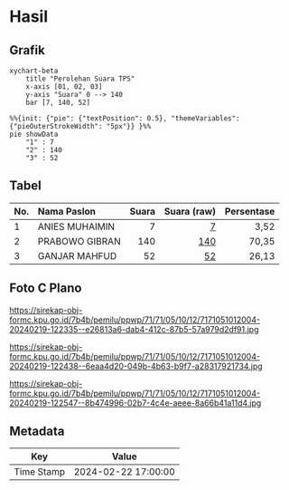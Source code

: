 # Hasil

## Grafik

```mermaid
xychart-beta
    title "Perolehan Suara TPS"
    x-axis [01, 02, 03]
    y-axis "Suara" 0 --> 140
    bar [7, 140, 52]
```

```mermaid
%%{init: {"pie": {"textPosition": 0.5}, "themeVariables": {"pieOuterStrokeWidth": "5px"}} }%%
pie showData
    "1" : 7
    "2" : 140
    "3" : 52
```

## Tabel

| No. | Nama Paslon    | Suara | Suara (raw) | Persentase |
|:--- |:-------------- | -----:| -----------:| ----------:|
| 1   | ANIES MUHAIMIN | 7     | [7][p-1]    | 3,52       |
| 2   | PRABOWO GIBRAN | 140   | [140][p-2]  | 70,35      |
| 3   | GANJAR MAHFUD  | 52    | [52][p-3]   | 26,13      |


[p-1]: https://github.com/gigit-pemilu/pemilu-2024-71-sulawesi-utara/blob/main/pilpres/hitung-suara/sub/71-sulawesi-utara/sub/71-kota-manado/sub/05-tikala/sub/1012-tikala-ares/sub/004-tps/sub/paslon-1.txt
[p-2]: https://github.com/gigit-pemilu/pemilu-2024-71-sulawesi-utara/blob/main/pilpres/hitung-suara/sub/71-sulawesi-utara/sub/71-kota-manado/sub/05-tikala/sub/1012-tikala-ares/sub/004-tps/sub/paslon-2.txt
[p-3]: https://github.com/gigit-pemilu/pemilu-2024-71-sulawesi-utara/blob/main/pilpres/hitung-suara/sub/71-sulawesi-utara/sub/71-kota-manado/sub/05-tikala/sub/1012-tikala-ares/sub/004-tps/sub/paslon-3.txt

## Foto C Plano

https://sirekap-obj-formc.kpu.go.id/7b4b/pemilu/ppwp/71/71/05/10/12/7171051012004-20240219-122335--e26813a6-dab4-412c-87b5-57a979d2df91.jpg

https://sirekap-obj-formc.kpu.go.id/7b4b/pemilu/ppwp/71/71/05/10/12/7171051012004-20240219-122438--6eaa4d20-049b-4b63-b9f7-a28317921734.jpg

https://sirekap-obj-formc.kpu.go.id/7b4b/pemilu/ppwp/71/71/05/10/12/7171051012004-20240219-122547--8b474996-02b7-4c4e-aeee-8a66b41a11d4.jpg


## Metadata

| Key        | Value               |
| ---------- | ------------------- |
| Time Stamp | 2024-02-22 17:00:00 |



